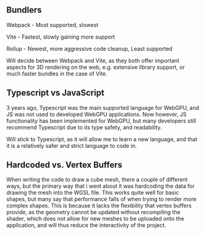 ## Bundlers

Webpack - Most supported, slowest

Vite - Fastest, slowly gaining more support

Rollup - Newest, more aggressive code cleanup, Least supported

Will decide between Webpack and Vite, as they both offer important aspects for 3D rendering on the web, e.g. extensive library support, or much faster bundles in the case of Vite.

##  Typescript vs JavaScript

3 years ago, Typescript was the main supported language for WebGPU, and JS was not used to developed WebGPU applications. Now however, JS functionality has been implemented for WebGPU, but many developers still recommend Typescript due to its type safety, and readability.

Will stick to Typescript, as it will allow me to learn a new language, and that it is a relatively safer and strict language to code in.

## Hardcoded vs. Vertex Buffers

When writing the code to draw a cube mesh, there a couple of different ways, but the primary way that i went about it was hardcoding the data for drawing the mesh into the WGSL file. This works quite well for basic shapes, but many say that performance falls of when trying to render more complex shapes. This is because it lacks the flexibility that vertex buffers provide, as the geometry cannot be updated without recompiling the shader, which does not allow for new meshes to be uploaded onto the application, and will thus reduce the interactivity of the project.


